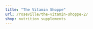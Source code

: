 ```yaml
---
title: "The Vitamin Shoppe"
url: /roseville/the-vitamin-shoppe-2/
shop: nutrition supplements
---
```

